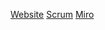 [Website](https://halfdan.pythonanywhere.com)
[Scrum](https://trello.com/invite/b/68a6fc9760098e3a707cd846/ATTI054e69901bb32a28f689f419624f4b910F01337E/data-api-projekt-informatik)
[Miro](https://miro.com/welcomeonboard/YTFRQWRVQ2RIUXRBcjJjOHU0d0hzMG1MS05sZnpGbktObUtGdCtiU3N4bEIvU1U1RHBpNnVaN3Z1bmFoemVkcmRHUlhkVHJBeVMwdmI0d3J6UEc5UkFadHZFd3hkMGtMVWJ4UkVIUHc5UUtiRlppZnJ5VzhpbnUxaU5zUmhVSm50R2lncW1vRmFBVnlLcVJzTmdFdlNRPT0hdjE=?share_link_id=61651892645)
